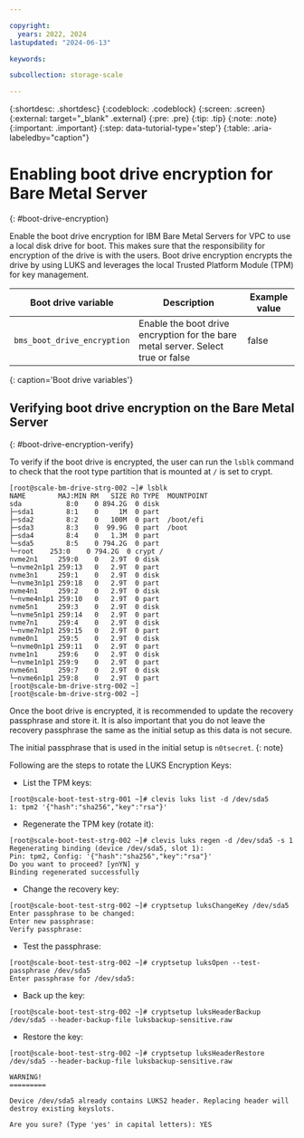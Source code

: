 ```yaml
---

copyright:
  years: 2022, 2024
lastupdated: "2024-06-13"

keywords: 

subcollection: storage-scale

---
```


{:shortdesc: .shortdesc}
{:codeblock: .codeblock}
{:screen: .screen}
{:external: target="_blank" .external}
{:pre: .pre}
{:tip: .tip}
{:note: .note}
{:important: .important}
{:step: data-tutorial-type='step'}
{:table: .aria-labeledby="caption"}

# Enabling boot drive encryption for Bare Metal Server
{: #boot-drive-encryption}

Enable the boot drive encryption for IBM Bare Metal Servers for VPC to use a local disk drive for boot. This makes sure that the responsibility for encryption of the drive is with the users. Boot drive encryption encrypts the drive by using LUKS and leverages the local Trusted Platform Module (TPM) for key management.

|Boot drive variable|	Description|	Example value|
|-------------|------------|--------------|
|`bms_boot_drive_encryption`|Enable the boot drive encryption for the bare metal server. Select true or false	|false|
{: caption='Boot drive variables'}

## Verifying boot drive encryption on the Bare Metal Server
{: #boot-drive-encryption-verify}

To verify if the boot drive is encrypted, the user can run the `lsblk` command to check that the root type partition that is mounted at `/` is set to crypt.

```
[root@scale-bm-drive-strg-002 ~]# lsblk
NAME        MAJ:MIN RM   SIZE RO TYPE  MOUNTPOINT
sda           8:0    0 894.2G  0 disk
├─sda1        8:1    0     1M  0 part
├─sda2        8:2    0   100M  0 part  /boot/efi
├─sda3        8:3    0  99.9G  0 part  /boot
├─sda4        8:4    0   1.3M  0 part
└─sda5        8:5    0 794.2G  0 part
└─root    253:0    0 794.2G  0 crypt /
nvme2n1     259:0    0   2.9T  0 disk
└─nvme2n1p1 259:13   0   2.9T  0 part
nvme3n1     259:1    0   2.9T  0 disk
└─nvme3n1p1 259:18   0   2.9T  0 part
nvme4n1     259:2    0   2.9T  0 disk
└─nvme4n1p1 259:10   0   2.9T  0 part
nvme5n1     259:3    0   2.9T  0 disk
└─nvme5n1p1 259:14   0   2.9T  0 part
nvme7n1     259:4    0   2.9T  0 disk
└─nvme7n1p1 259:15   0   2.9T  0 part
nvme0n1     259:5    0   2.9T  0 disk
└─nvme0n1p1 259:11   0   2.9T  0 part
nvme1n1     259:6    0   2.9T  0 disk
└─nvme1n1p1 259:9    0   2.9T  0 part
nvme6n1     259:7    0   2.9T  0 disk
└─nvme6n1p1 259:8    0   2.9T  0 part
[root@scale-bm-drive-strg-002 ~]
[root@scale-bm-drive-strg-002 ~]
```

Once the boot drive is encrypted, it is recommended to update the recovery passphrase and store it. It is also important that you do not leave the recovery passphrase the same as the initial setup as this data is not secure.

The initial passphrase that is used in the initial setup is `n0tsecret`.
{: note}

Following are the steps to rotate the LUKS Encryption Keys:

* List the TPM keys:

```
[root@scale-boot-test-strg-001 ~]# clevis luks list -d /dev/sda5
1: tpm2 '{"hash":"sha256","key":"rsa"}'
```

* Regenerate the TPM key (rotate it):

```
[root@scale-boot-test-strg-002 ~]# clevis luks regen -d /dev/sda5 -s 1
Regenerating binding (device /dev/sda5, slot 1):
Pin: tpm2, Config: '{"hash":"sha256","key":"rsa"}'
Do you want to proceed? [ynYN] y
Binding regenerated successfully
```

* Change the recovery key:

```
[root@scale-boot-test-strg-002 ~]# cryptsetup luksChangeKey /dev/sda5
Enter passphrase to be changed: 
Enter new passphrase: 
Verify passphrase: 
```

* Test the passphrase:

```
[root@scale-boot-test-strg-002 ~]# cryptsetup luksOpen --test-passphrase /dev/sda5
Enter passphrase for /dev/sda5: 
```

* Back up the key:

```
[root@scale-boot-test-strg-002 ~]# cryptsetup luksHeaderBackup /dev/sda5 --header-backup-file luksbackup-sensitive.raw
```

* Restore the key:

```
[root@scale-boot-test-strg-002 ~]# cryptsetup luksHeaderRestore /dev/sda5 --header-backup-file luksbackup-sensitive.raw

WARNING!
=========

Device /dev/sda5 already contains LUKS2 header. Replacing header will destroy existing keyslots.

Are you sure? (Type 'yes' in capital letters): YES
```
